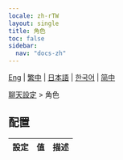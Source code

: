 ```yaml
---
locale: zh-rTW
layout: single
title: 角色
toc: false
sidebar:
  nav: "docs-zh"
---
```

[Eng](/dancexr/menu/2025.5/chat/characters) | [繁中](/tw/dancexr/menu/2025.5/chat/characters) | [日本語](/jp/dancexr/menu/2025.5/chat/characters) | [한국어](/kr/dancexr/menu/2025.5/chat/characters) | [简中](/zh/dancexr/menu/2025.5/chat/characters)

[聊天設定](../menu#聊天設定) > 角色

## 配置

| 設定 | 值 | 描述 |
| :--- | --- | :--- |
